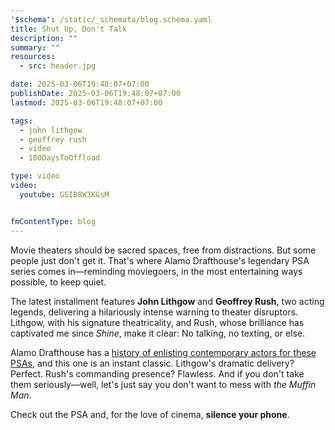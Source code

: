 ```yaml
---
'$schema': /static/_schemata/blog.schema.yaml
title: Shut Up, Don't Talk
description: ""
summary: ""
resources:
  - src: header.jpg

date: 2025-03-06T19:48:07+07:00
publishDate: 2025-03-06T19:48:07+07:00
lastmod: 2025-03-06T19:48:07+07:00

tags:
  - john lithgow
  - geoffrey rush
  - video
  - 100DaysToOffload

type: video
video:
  youtube: GSIB8W3KGsM


fmContentType: blog
---
```


Movie theaters should be sacred spaces, free from distractions. But some people just don't get it. That's where Alamo Drafthouse's legendary PSA series comes in—reminding moviegoers, in the most entertaining ways possible, to keep quiet.

The latest installment features **John Lithgow** and **Geoffrey Rush**, two acting legends, delivering a hilariously intense warning to theater disruptors. Lithgow, with his signature theatricality, and Rush, whose brilliance has captivated me since *Shine*, make it clear: No talking, no texting, or else.

Alamo Drafthouse has a [history of enlisting contemporary actors for these PSAs](https://www.youtube.com/playlist?list=PLpX5OvrhWl9I59CYEx_ZtXnSmpBQEDbWe), and this one is an instant classic. Lithgow's dramatic delivery? Perfect. Rush's commanding presence? Flawless. And if you don't take them seriously—well, let's just say you don't want to mess with *the Muffin Man*.

Check out the PSA and, for the love of cinema, **silence your phone**.

